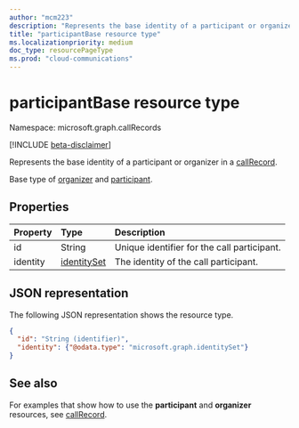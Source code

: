 ```yaml
---
author: "mcm223"
description: "Represents the base identity of a participant or organizer in a callRecord."
title: "participantBase resource type"
ms.localizationpriority: medium
doc_type: resourcePageType
ms.prod: "cloud-communications"
---
```


# participantBase resource type

Namespace: microsoft.graph.callRecords

[!INCLUDE [beta-disclaimer](../../includes/beta-disclaimer.md)]

Represents the base identity of a participant or organizer in a [callRecord](callrecords-callrecord.md). 

Base type of [organizer](callrecords-organizer.md) and [participant](callrecords-participant.md).

## Properties

| Property    | Type                          | Description                                     |
|:------------|:------------------------------|:------------------------------------------------|
| id          | String                        | Unique identifier for the call participant.     |
| identity    | [identitySet](identityset.md) | The identity of the call participant. |

## JSON representation

The following JSON representation shows the resource type.

<!-- {
  "blockType": "resource",
  "@odata.type": "microsoft.graph.callRecords.participantBase",
  "optionalProperties": [
    "id",
    "identity"
  ],
  "openType": true
} -->
```json
{
  "id": "String (identifier)",
  "identity": {"@odata.type": "microsoft.graph.identitySet"}
}
```

## See also

For examples that show how to use the **participant** and **organizer** resources, see [callRecord](callrecords-callrecord.md).

